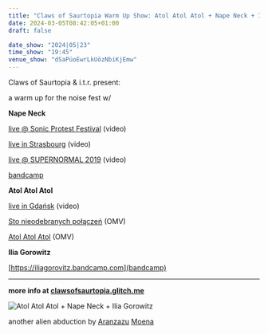 ```yaml
---
title: "Claws of Saurtopia Warm Up Show: Atol Atol Atol + Nape Neck + Ilia Gorowitz"
date: 2024-03-05T08:42:05+01:00
draft: false

date_show: "2024|05|23"
time_show: "19:45"
venue_show: "dSaPüoEwrLkUözNbiKjEmw"
---
```


Claws of Saurtopia & i.t.r. present:

a warm up for the noise fest w/

**Nape Neck**

[live @ Sonic Protest Festival](https://www.youtube.com/watch?v=ZTy6yM5OfOA) (video)

[live in Strasbourg](https://www.youtube.com/watch?v=9fa-v9UYp8A) (video)

[live @ SUPERNORMAL 2019](https://www.youtube.com/watch?v=Lg-1G2NBLh4) (video)

[bandcamp](https://napeneck.bandcamp.com/album/look-alive-ep)

**Atol Atol Atol**

[live in Gdańsk](https://www.youtube.com/watch?v=2PxWMSHJIbo) (video)

[Sto nieodebranych połączeń](https://www.youtube.com/watch?v=oSvNKEL9xxs) (OMV)

[Atol Atol Atol](https://www.youtube.com/watch?v=AiaErLUqKFs) (OMV)

**Ilia Gorowitz**

[https://iliagorovitz.bandcamp.com](bandcamp)

---

**more info at [clawsofsaurtopia.glitch.me](https://clawsofsaurtopia.glitch.me/warmup)**

![Atol Atol Atol + Nape Neck + Ilia Gorowitz](../../posters/2024-05-23.jpg)

another alien abduction by [Aranzazu](https://aranzazumoena.com/) [Moena](https://www.instagram.com/aranzazumoena)
